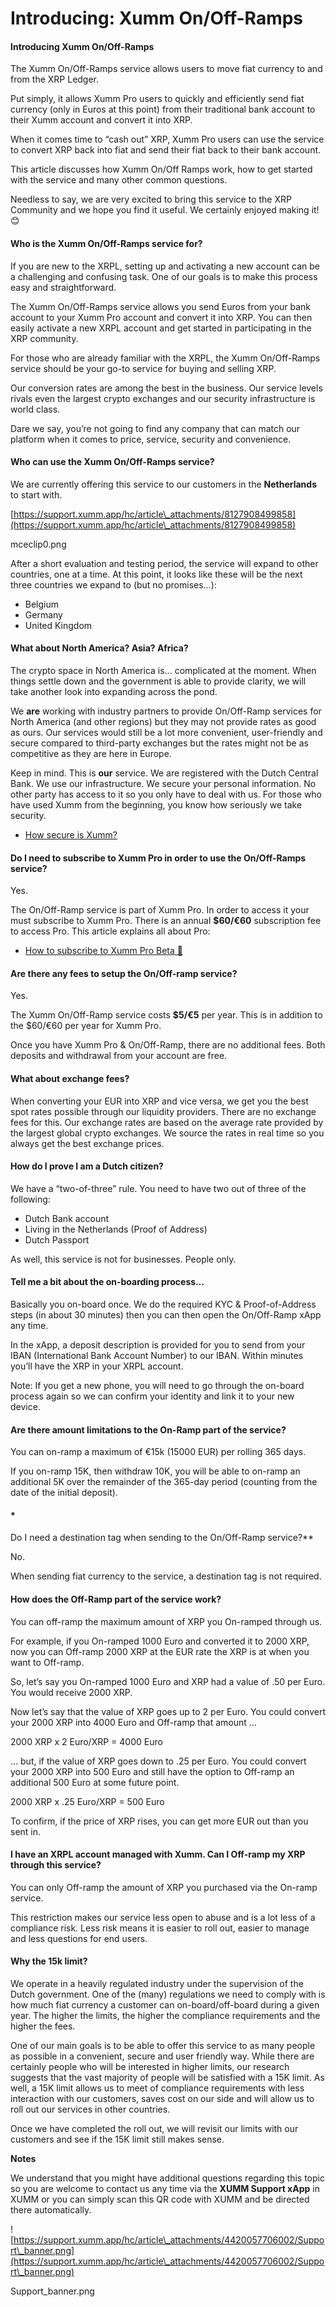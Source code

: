 # Introducing: Xumm On/Off-Ramps

#### **Introducing Xumm On/Off-Ramps**

The Xumm On/Off-Ramps service allows users to move fiat currency to and from the XRP Ledger.

Put simply, it allows Xumm Pro users to quickly and efficiently send fiat currency (only in Euros at this point) from their traditional bank account to their Xumm account and convert it into XRP.

When it comes time to “cash out” XRP, Xumm Pro users can use the service to convert XRP back into fiat and send their fiat back to their bank account.

This article discusses how Xumm On/Off Ramps work, how to get started with the service and many other common questions.

Needless to say, we are very excited to bring this service to the XRP Community and we hope you find it useful. We certainly enjoyed making it! 😊

#### **Who is the Xumm On/Off-Ramps service for?**

If you are new to the XRPL, setting up and activating a new account can be a challenging and confusing task. One of our goals is to make this process easy and straightforward.

The Xumm On/Off-Ramps service allows you send Euros from your bank account to your Xumm Pro account and convert it into XRP. You can then easily activate a new XRPL account and get started in participating in the XRP community.

For those who are already familiar with the XRPL, the Xumm On/Off-Ramps service should be your go-to service for buying and selling XRP.

Our conversion rates are among the best in the business. Our service levels rivals even the largest crypto exchanges and our security infrastructure is world class.

Dare we say, you’re not going to find any company that can match our platform when it comes to price, service, security and convenience.

#### **Who can use the Xumm On/Off-Ramps service?**

We are currently offering this service to our customers in the **Netherlands** to start with.

[https://support.xumm.app/hc/article\_attachments/8127908499858](https://support.xumm.app/hc/article\_attachments/8127908499858)

mceclip0.png

After a short evaluation and testing period, the service will expand to other countries, one at a time. At this point, it looks like these will be the next three countries we expand to (but no promises…):

* Belgium
* Germany
* United Kingdom

#### **What about North America? Asia? Africa?**

The crypto space in North America is… complicated at the moment. When things settle down and the government is able to provide clarity, we will take another look into expanding across the pond.

We **are** working with industry partners to provide On/Off-Ramp services for North America (and other regions) but they may not provide rates as good as ours. Our services would still be a lot more convenient, user-friendly and secure compared to third-party exchanges but the rates might not be as competitive as they are here in Europe.

Keep in mind. This is **our** service. We are registered with the Dutch Central Bank. We use our infrastructure. We secure your personal information. No other party has access to it so you only have to deal with us. For those who have used Xumm from the beginning, you know how seriously we take security.

* [How secure is Xumm?](https://support.xumm.app/hc/en-us/articles/4427109779986)

#### **Do I need to subscribe to Xumm Pro in order to use the On/Off-Ramps service?**

Yes.

The On/Off-Ramp service is part of Xumm Pro. In order to access it your must subscribe to Xumm Pro. There is an annual **$60/€60** subscription fee to access Pro. This article explains all about Pro:

* [How to subscribe to Xumm Pro Beta 🎉](https://support.xumm.app/hc/en-us/articles/6138022550418)

#### **Are there any fees to setup the On/Off-ramp service?**

Yes.

The Xumm On/Off-Ramp service costs **$5/€5** per year. This is in addition to the $60/€60 per year for Xumm Pro.

Once you have Xumm Pro & On/Off-Ramp, there are no additional fees. Both deposits and withdrawal from your account are free.

#### **What about exchange fees?**

When converting your EUR into XRP and vice versa, we get you the best spot rates possible through our liquidity providers. There are no exchange fees for this. Our exchange rates are based on the average rate provided by the largest global crypto exchanges. We source the rates in real time so you always get the best exchange prices.

#### **How do I prove I am a Dutch citizen?**

We have a “two-of-three” rule. You need to have two out of three of the following:

* Dutch Bank account
* Living in the Netherlands (Proof of Address)
* Dutch Passport

As well, this service is not for businesses. People only.

#### **Tell me a bit about the on-boarding process…**

Basically you on-board once. We do the required KYC & Proof-of-Address steps (in about 30 minutes) then you can then open the On/Off-Ramp xApp any time.

In the xApp, a deposit description is provided for you to send from your IBAN (International Bank Account Number) to our IBAN. Within minutes you’ll have the XRP in your XRPL account.

Note: If you get a new phone, you will need to go through the on-board process again so we can confirm your identity and link it to your new device.

#### **Are there amount limitations to the On-Ramp part of the service?**

You can on-ramp a maximum of €15k (15000 EUR) per rolling 365 days.

If you on-ramp 15K, then withdraw 10K, you will be able to on-ramp an additional 5K over the remainder of the 365-day period (counting from the date of the initial deposit).

#### \*

Do I need a destination tag when sending to the On/Off-Ramp service?\*\*

No.

When sending fiat currency to the service, a destination tag is not required.

#### **How does the Off-Ramp part of the service work?**

You can off-ramp the maximum amount of XRP you On-ramped through us.

For example, if you On-ramped 1000 Euro and converted it to 2000 XRP, now you can Off-ramp 2000 XRP at the EUR rate the XRP is at when you want to Off-ramp.

So, let’s say you On-ramped 1000 Euro and XRP had a value of .50 per Euro. You would receive 2000 XRP.

Now let’s say that the value of XRP goes up to 2 per Euro. You could convert your 2000 XRP into 4000 Euro and Off-ramp that amount …

2000 XRP x 2 Euro/XRP = 4000 Euro

… but, if the value of XRP goes down to .25 per Euro. You could convert your 2000 XRP into 500 Euro and still have the option to Off-ramp an additional 500 Euro at some future point.

2000 XRP x .25 Euro/XRP = 500 Euro

To confirm, if the price of XRP rises, you can get more EUR out than you sent in.

#### **I have an XRPL account managed with Xumm. Can I Off-ramp my XRP through this service?**

You can only Off-ramp the amount of XRP you purchased via the On-ramp service.

This restriction makes our service less open to abuse and is a lot less of a compliance risk. Less risk means it is easier to roll out, easier to manage and less questions for end users.

#### **Why the 15k limit?**

We operate in a heavily regulated industry under the supervision of the Dutch government. One of the (many) regulations we need to comply with is how much fiat currency a customer can on-board/off-board during a given year. The higher the limits, the higher the compliance requirements and the higher the fees.

One of our main goals is to be able to offer this service to as many people as possible in a convenient, secure and user friendly way. While there are certainly people who will be interested in higher limits, our research suggests that the vast majority of people will be satisfied with a 15K limit. As well, a 15K limit allows us to meet of compliance requirements with less interaction with our customers, saves cost on our side and will allow us to roll out our services in other countries.

Once we have completed the roll out, we will revisit our limits with our customers and see if the 15K limit still makes sense.

**Notes**

We understand that you might have additional questions regarding this topic so you are welcome to contact us any time via the **XUMM Support xApp** in XUMM or you can simply scan this QR code with XUMM and be directed there automatically.

![https://support.xumm.app/hc/article\_attachments/4420057706002/Support\_banner.png](https://support.xumm.app/hc/article\_attachments/4420057706002/Support\_banner.png)

Support\_banner.png

